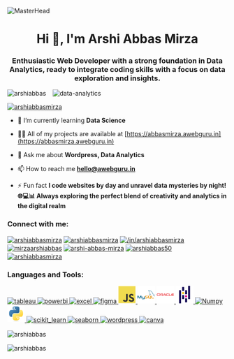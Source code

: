 ![MasterHead](https://awebguru.in/wp-content/uploads/2024/01/arshi-abbas-mirza-github-banner.gif)
<h1 align="center">Hi 👋, I'm Arshi Abbas Mirza</h1>
<h3 align="center">Enthusiastic Web Developer with a strong foundation in Data Analytics, ready to integrate coding skills with a focus on data exploration and insights.</h3>
<img align="right" width='400px' alt="data-analytics" src="https://blog.imarticus.org/wp-content/uploads/2019/05/daonline.gif">
<p align="left"> <img src="https://komarev.com/ghpvc/?username=arshiabbas&label=Profile%20views&color=0e75b6&style=flat" alt="arshiabbas" /> </p>
<p align="left"> <a href="https://twitter.com/arshiabbasmirza" target="blank"><img src="https://img.shields.io/twitter/follow/arshiabbasmirza?logo=twitter&style=for-the-badge" alt="arshiabbasmirza" /></a> </p>

- 🌱 I’m currently learning **Data Science**

- 👨‍💻 All of my projects are available at [https://abbasmirza.awebguru.in](https://abbasmirza.awebguru.in)

- 💬 Ask me about **Wordpress, Data Analytics**

- 📫 How to reach me **hello@awebguru.in**

- ⚡ Fun fact **I code websites by day and unravel data mysteries by night! 🌐💻📊 Always exploring the perfect blend of creativity and analytics in the digital realm**

<h3 align="left">Connect with me:</h3>
<p align="left">
<a href="https://abbasmirza.awebguru.in" target="blank"><img align="center" src="http://abbasmirza.awebguru.in/wp-content/uploads/2023/11/cropped-favicon-abbas-mirza.webp" alt="arshiabbasmirza" height="30" width="40" /></a>
<a href="https://twitter.com/arshiabbasmirza" target="blank"><img align="center" src="https://raw.githubusercontent.com/rahuldkjain/github-profile-readme-generator/master/src/images/icons/Social/twitter.svg" alt="arshiabbasmirza" height="30" width="40" /></a>
<a href="https://linkedin.com/in//in/arshiabbasmirza" target="blank"><img align="center" src="https://raw.githubusercontent.com/rahuldkjain/github-profile-readme-generator/master/src/images/icons/Social/linked-in-alt.svg" alt="/in/arshiabbasmirza" height="30" width="40" /></a>
<a href="https://kaggle.com/mirzaarshiabbas" target="blank"><img align="center" src="https://raw.githubusercontent.com/rahuldkjain/github-profile-readme-generator/master/src/images/icons/Social/kaggle.svg" alt="mirzaarshiabbas" height="30" width="40" /></a>
<a href="https://fb.com/arshi-abbas-mirza" target="blank"><img align="center" src="https://raw.githubusercontent.com/rahuldkjain/github-profile-readme-generator/master/src/images/icons/Social/facebook.svg" alt="arshi-abbas-mirza" height="30" width="40" /></a>
<a href="https://instagram.com/arshiabbas50" target="blank"><img align="center" src="https://raw.githubusercontent.com/rahuldkjain/github-profile-readme-generator/master/src/images/icons/Social/instagram.svg" alt="arshiabbas50" height="30" width="40" /></a>
<a href="https://www.hackerrank.com/arshiabbasmirza" target="blank"><img align="center" src="https://raw.githubusercontent.com/rahuldkjain/github-profile-readme-generator/master/src/images/icons/Social/hackerrank.svg" alt="arshiabbasmirza" height="30" width="40" /></a>
</p>

<h3 align="left">Languages and Tools:</h3>
<p align="left"> 
<a href="https://www.tableau.com/" target="_blank" rel="noreferrer"> <img src="https://www.vectorlogo.zone/logos/tableau/tableau-icon.svg" alt="tableau" width="40" height="40"/> </a>
<a href="https://www.powerbi.com/" target="_blank" rel="noreferrer"> <img src="https://www.vectorlogo.zone/logos/powerbi/powerbi-icon.svg" alt="powerbi" width="40" height="40"/> </a>
<a href="https://www.excel.com/" target="_blank" rel="noreferrer"> <img src="https://www.vectorlogo.zone/logos/excel/excel-icon.svg" alt="excel" width="40" height="40"/> </a>
<a href="https://www.figma.com/" target="_blank" rel="noreferrer"> <img src="https://www.vectorlogo.zone/logos/figma/figma-icon.svg" alt="figma" width="40" height="40"/> </a> 
<a href="https://developer.mozilla.org/en-US/docs/Web/JavaScript" target="_blank" rel="noreferrer"> <img src="https://raw.githubusercontent.com/devicons/devicon/master/icons/javascript/javascript-original.svg" alt="javascript" width="40" height="40"/> </a> 
<a href="https://www.mysql.com/" target="_blank" rel="noreferrer"> <img src="https://raw.githubusercontent.com/devicons/devicon/master/icons/mysql/mysql-original-wordmark.svg" alt="mysql" width="40" height="40"/> </a> 
<a href="https://www.oracle.com/" target="_blank" rel="noreferrer"> <img src="https://raw.githubusercontent.com/devicons/devicon/master/icons/oracle/oracle-original.svg" alt="oracle" width="40" height="40"/> </a> 
<a href="https://pandas.pydata.org/" target="_blank" rel="noreferrer"> <img src="https://raw.githubusercontent.com/devicons/devicon/2ae2a900d2f041da66e950e4d48052658d850630/icons/pandas/pandas-original.svg" alt="pandas" width="40" height="40"/> </a>
<a href="https://numpy.org/" target="_blank" rel="noreferrer"> <img src="https://www.svgrepo.com/show/354127/numpy.svg" alt="Numpy" width="40" height="40"/> </a>
<a href="https://www.python.org" target="_blank" rel="noreferrer"> <img src="https://raw.githubusercontent.com/devicons/devicon/master/icons/python/python-original.svg" alt="python" width="40" height="40"/> </a> 
<a href="https://scikit-learn.org/" target="_blank" rel="noreferrer"> <img src="https://upload.wikimedia.org/wikipedia/commons/0/05/Scikit_learn_logo_small.svg" alt="scikit_learn" width="40" height="40"/> </a> 
<a href="https://seaborn.pydata.org/" target="_blank" rel="noreferrer"> <img src="https://seaborn.pydata.org/_images/logo-mark-lightbg.svg" alt="seaborn" width="40" height="40"/> </a>
<a href="https://wordpress.org/" target="_blank" rel="noreferrer"> <img src="https://upload.wikimedia.org/wikipedia/commons/thumb/9/98/WordPress_blue_logo.svg/1024px-WordPress_blue_logo.svg.png" alt="wordpress" width="40" height="40"/> </a>
<a href="https://canva.org/" target="_blank" rel="noreferrer"> <img src="https://uxwing.com/wp-content/themes/uxwing/download/brands-and-social-media/canva-icon.png" alt="canva" width="40" height="40"/> </a>
</p>

<p><img align="center" src="https://github-readme-stats.vercel.app/api/top-langs?username=arshiabbas&show_icons=true&locale=en&layout=compact" alt="arshiabbas" /></p>

<p><img align="center" src="https://github-readme-streak-stats.herokuapp.com/?user=arshiabbas&" alt="arshiabbas" /></p>
